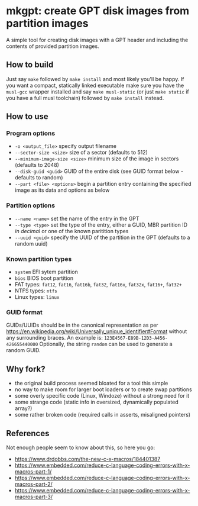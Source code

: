 # mkgpt: create GPT disk images from partition images

A simple tool for creating disk images with a GPT header and including the
contents of provided partition images.

## How to build

Just say `make` followed by `make install` and most likely you'll be happy.
If you want a compact, statically linked executable make sure you have the
`musl-gcc` wrapper installed and say `make musl-static` (or just `make static`
if you have a full musl toolchain) followed by `make install` instead.

## How to use

### Program options

- `-o <output_file>`
  specify output filename
- `--sector-size <size>`
  size of a sector (defaults to 512)
- `--minimum-image-size <size>`
  minimum size of the image in sectors (defaults to 2048)
- `--disk-guid <guid>`
  GUID of the entire disk (see GUID format below - defaults to random)
- `--part <file> <options>`
  begin a partition entry containing the specified image as its data and
  options as below

### Partition options

- `--name <name>`
  set the name of the entry in the GPT
- `--type <type>`
  set the type of the entry, either a GUID, MBR partition ID _in decimal_ or
  one of the known paritition types
- `--uuid <guid>`
  specify the UUID of the partition in the GPT (defaults to a random uuid)

### Known partition types

- `system` EFI sytem partition
- `bios` BIOS boot partition
- FAT types: `fat12`, `fat16`, `fat16b`, `fat32`, `fat16x`, `fat32x`, `fat16+`,
  `fat32+`
- NTFS types: `ntfs`
- Linux types: `linux`

### GUID format

GUIDs/UUIDs should be in the canonical representation as per
https://en.wikipedia.org/wiki/Universally_unique_identifier#Format
without any surrounding braces.
An example is:
`123E4567-E89B-12D3-A456-426655440000`
Optionally, the string `random` can be used to generate a random GUID.

## Why fork?

- the original build process seemed bloated for a tool this simple
- no way to make room for larger boot loaders or to create swap partitions
- some overly specific code (Linux, Windoze) without a strong need for it
- some strange code (static info in oversized, dynamically populated array?)
- some rather broken code (required calls in asserts, misaligned pointers)

## References

Not enough people seem to know about this, so here you go:

- https://www.drdobbs.com/the-new-c-x-macros/184401387
- https://www.embedded.com/reduce-c-language-coding-errors-with-x-macros-part-1/
- https://www.embedded.com/reduce-c-language-coding-errors-with-x-macros-part-2/
- https://www.embedded.com/reduce-c-language-coding-errors-with-x-macros-part-3/
